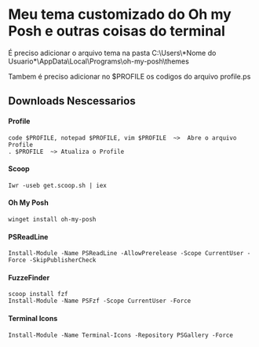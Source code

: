 # Meu tema customizado do Oh my Posh e outras coisas do terminal



<p>É preciso adicionar o arquivo tema na pasta C:\Users\*Nome do Usuario*\AppData\Local\Programs\oh-my-posh\themes </p>

<p>Tambem é preciso adicionar no $PROFILE os codigos do arquivo profile.ps </p>



## Downloads Nescessarios

#### Profile

```
code $PROFILE, notepad $PROFILE, vim $PROFILE  ~>  Abre o arquivo Profile
. $PROFILE  ~> Atualiza o Profile
```



#### Scoop 

```
Iwr -useb get.scoop.sh | iex
```




#### Oh My Posh 

```
winget install oh-my-posh
```





#### PSReadLine 

```
Install-Module -Name PSReadLine -AllowPrerelease -Scope CurrentUser -Force -SkipPublisherCheck
```




#### FuzzeFinder

```
scoop install fzf
Install-Module -Name PSFzf -Scope CurrentUser -Force
```




#### Terminal Icons 

```
Install-Module -Name Terminal-Icons -Repository PSGallery -Force
```